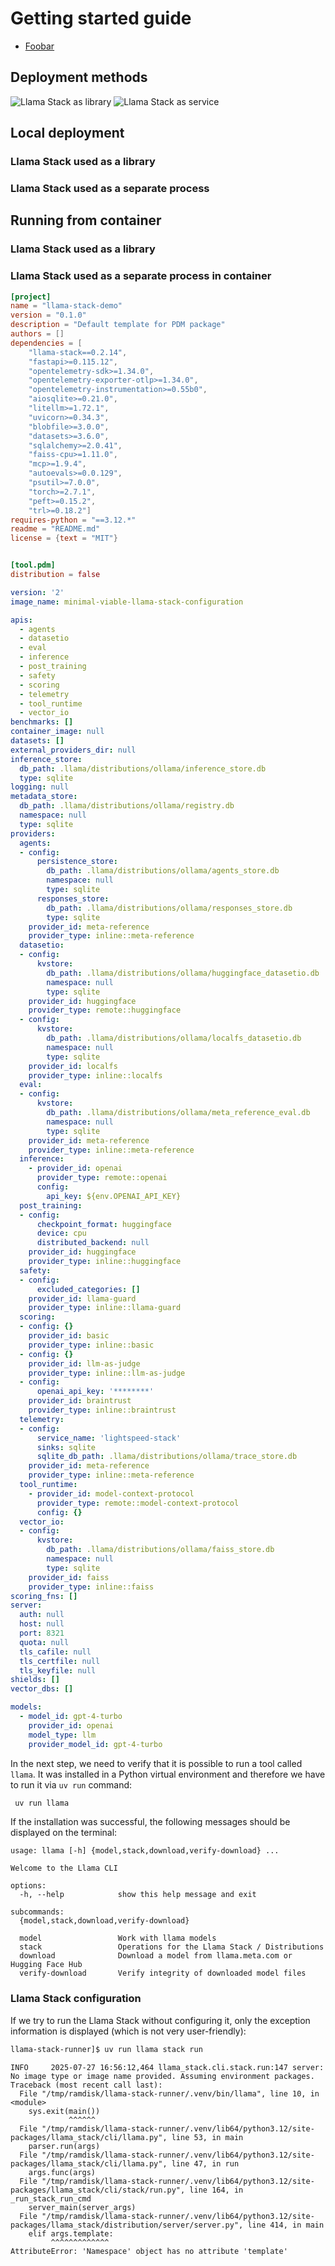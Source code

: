 # Getting started guide

<!-- vim-markdown-toc GFM -->

* [Foobar](#foobar)

<!-- vim-markdown-toc -->

## Deployment methods

![Llama Stack as library](./llama_stack_as_library.svg)
![Llama Stack as service](./llama_stack_as_service.svg)

## Local deployment

### Llama Stack used as a library

### Llama Stack used as a separate process

## Running from container

### Llama Stack used as a library

### Llama Stack used as a separate process in container



```toml
[project]
name = "llama-stack-demo"
version = "0.1.0"
description = "Default template for PDM package"
authors = []
dependencies = [
    "llama-stack==0.2.14",
    "fastapi>=0.115.12",
    "opentelemetry-sdk>=1.34.0",
    "opentelemetry-exporter-otlp>=1.34.0",
    "opentelemetry-instrumentation>=0.55b0",
    "aiosqlite>=0.21.0",
    "litellm>=1.72.1",
    "uvicorn>=0.34.3",
    "blobfile>=3.0.0",
    "datasets>=3.6.0",
    "sqlalchemy>=2.0.41",
    "faiss-cpu>=1.11.0",
    "mcp>=1.9.4",
    "autoevals>=0.0.129",
    "psutil>=7.0.0",
    "torch>=2.7.1",
    "peft>=0.15.2",
    "trl>=0.18.2"]
requires-python = "==3.12.*"
readme = "README.md"
license = {text = "MIT"}


[tool.pdm]
distribution = false
```

```yaml
version: '2'
image_name: minimal-viable-llama-stack-configuration

apis:
  - agents
  - datasetio
  - eval
  - inference
  - post_training
  - safety
  - scoring
  - telemetry
  - tool_runtime
  - vector_io
benchmarks: []
container_image: null
datasets: []
external_providers_dir: null
inference_store:
  db_path: .llama/distributions/ollama/inference_store.db
  type: sqlite
logging: null
metadata_store:
  db_path: .llama/distributions/ollama/registry.db
  namespace: null
  type: sqlite
providers:
  agents:
  - config:
      persistence_store:
        db_path: .llama/distributions/ollama/agents_store.db
        namespace: null
        type: sqlite
      responses_store:
        db_path: .llama/distributions/ollama/responses_store.db
        type: sqlite
    provider_id: meta-reference
    provider_type: inline::meta-reference
  datasetio:
  - config:
      kvstore:
        db_path: .llama/distributions/ollama/huggingface_datasetio.db
        namespace: null
        type: sqlite
    provider_id: huggingface
    provider_type: remote::huggingface
  - config:
      kvstore:
        db_path: .llama/distributions/ollama/localfs_datasetio.db
        namespace: null
        type: sqlite
    provider_id: localfs
    provider_type: inline::localfs
  eval:
  - config:
      kvstore:
        db_path: .llama/distributions/ollama/meta_reference_eval.db
        namespace: null
        type: sqlite
    provider_id: meta-reference
    provider_type: inline::meta-reference
  inference:
    - provider_id: openai
      provider_type: remote::openai
      config:
        api_key: ${env.OPENAI_API_KEY}
  post_training:
  - config:
      checkpoint_format: huggingface
      device: cpu
      distributed_backend: null
    provider_id: huggingface
    provider_type: inline::huggingface
  safety:
  - config:
      excluded_categories: []
    provider_id: llama-guard
    provider_type: inline::llama-guard
  scoring:
  - config: {}
    provider_id: basic
    provider_type: inline::basic
  - config: {}
    provider_id: llm-as-judge
    provider_type: inline::llm-as-judge
  - config:
      openai_api_key: '********'
    provider_id: braintrust
    provider_type: inline::braintrust
  telemetry:
  - config:
      service_name: 'lightspeed-stack'
      sinks: sqlite
      sqlite_db_path: .llama/distributions/ollama/trace_store.db
    provider_id: meta-reference
    provider_type: inline::meta-reference
  tool_runtime:
    - provider_id: model-context-protocol
      provider_type: remote::model-context-protocol
      config: {}
  vector_io:
  - config:
      kvstore:
        db_path: .llama/distributions/ollama/faiss_store.db
        namespace: null
        type: sqlite
    provider_id: faiss
    provider_type: inline::faiss
scoring_fns: []
server:
  auth: null
  host: null
  port: 8321
  quota: null
  tls_cafile: null
  tls_certfile: null
  tls_keyfile: null
shields: []
vector_dbs: []

models:
  - model_id: gpt-4-turbo
    provider_id: openai
    model_type: llm
    provider_model_id: gpt-4-turbo
```

In the next step, we need to verify that it is possible to run a tool called `llama`. It was installed in a Python virtual environment and therefore we have to run it via `uv run` command:

```bash
 uv run llama
```

If the installation was successful, the following messages should be displayed on the terminal:

```
usage: llama [-h] {model,stack,download,verify-download} ...

Welcome to the Llama CLI

options:
  -h, --help            show this help message and exit

subcommands:
  {model,stack,download,verify-download}

  model                 Work with llama models
  stack                 Operations for the Llama Stack / Distributions
  download              Download a model from llama.meta.com or Hugging Face Hub
  verify-download       Verify integrity of downloaded model files
```

### Llama Stack configuration

If we try to run the Llama Stack without configuring it, only the exception information is displayed (which is not very user-friendly):

```bash
llama-stack-runner]$ uv run llama stack run
```

```
INFO     2025-07-27 16:56:12,464 llama_stack.cli.stack.run:147 server: No image type or image name provided. Assuming environment packages.
Traceback (most recent call last):
  File "/tmp/ramdisk/llama-stack-runner/.venv/bin/llama", line 10, in <module>
    sys.exit(main())
             ^^^^^^
  File "/tmp/ramdisk/llama-stack-runner/.venv/lib64/python3.12/site-packages/llama_stack/cli/llama.py", line 53, in main
    parser.run(args)
  File "/tmp/ramdisk/llama-stack-runner/.venv/lib64/python3.12/site-packages/llama_stack/cli/llama.py", line 47, in run
    args.func(args)
  File "/tmp/ramdisk/llama-stack-runner/.venv/lib64/python3.12/site-packages/llama_stack/cli/stack/run.py", line 164, in _run_stack_run_cmd
    server_main(server_args)
  File "/tmp/ramdisk/llama-stack-runner/.venv/lib64/python3.12/site-packages/llama_stack/distribution/server/server.py", line 414, in main
    elif args.template:
         ^^^^^^^^^^^^^
AttributeError: 'Namespace' object has no attribute 'template'
```
